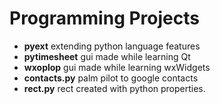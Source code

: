 # Programming Projects

 * **pyext** extending python language features
 * **pytimesheet** gui made while learning Qt
 * **wxoplop** gui made while learning wxWidgets
 * **contacts.py** palm pilot to google contacts 
 * **rect.py** rect created with python properties.
